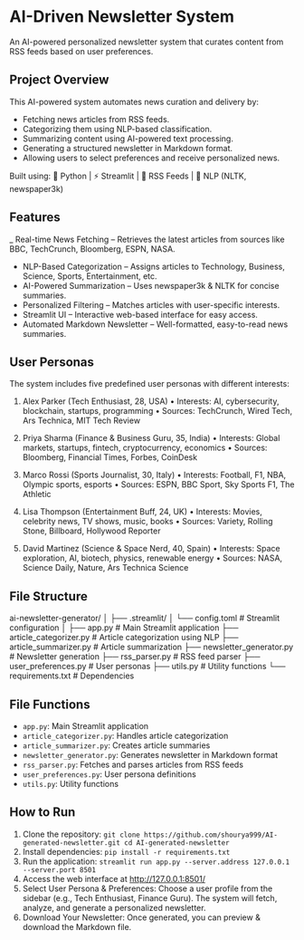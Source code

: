 # AI-Driven Newsletter System

An AI-powered personalized newsletter system that curates content from RSS feeds based on user preferences.


## Project Overview

This AI-powered system automates news curation and delivery by:
- Fetching news articles from RSS feeds.
- Categorizing them using NLP-based classification.
- Summarizing content using AI-powered text processing.
- Generating a structured newsletter in Markdown format.
- Allowing users to select preferences and receive personalized news.

Built using: 🐍 Python | ⚡ Streamlit | 📡 RSS Feeds | 🧠 NLP (NLTK, newspaper3k)


## Features

_ Real-time News Fetching – Retrieves the latest articles from sources like BBC, TechCrunch, Bloomberg, ESPN, NASA.
- NLP-Based Categorization – Assigns articles to Technology, Business, Science, Sports, Entertainment, etc.
- AI-Powered Summarization – Uses newspaper3k & NLTK for concise summaries.
- Personalized Filtering – Matches articles with user-specific interests.
- Streamlit UI – Interactive web-based interface for easy access.
- Automated Markdown Newsletter – Well-formatted, easy-to-read news summaries.


## User Personas

The system includes five predefined user personas with different interests:
 1. Alex Parker (Tech Enthusiast, 28, USA)
 • Interests: AI, cybersecurity, blockchain, startups, programming
 •  Sources: TechCrunch, Wired Tech, Ars Technica, MIT Tech Review

 2. Priya Sharma (Finance & Business Guru, 35, India)
 • Interests: Global markets, startups, fintech, cryptocurrency, economics
 • Sources: Bloomberg, Financial Times, Forbes, CoinDesk

 3. Marco Rossi (Sports Journalist, 30, Italy)
 • Interests: Football, F1, NBA, Olympic sports, esports
 • Sources: ESPN, BBC Sport, Sky Sports F1, The Athletic
 
 4. Lisa Thompson (Entertainment Buff, 24, UK)
 • Interests: Movies, celebrity news, TV shows, music, books
 • Sources: Variety, Rolling Stone, Billboard, Hollywood Reporter

 5. David Martinez (Science & Space Nerd, 40, Spain)
 • Interests: Space exploration, AI, biotech, physics, renewable energy
 •  Sources: NASA, Science Daily, Nature, Ars Technica Science

  
## File Structure

ai-newsletter-generator/
│
├── .streamlit/
│ └── config.toml # Streamlit configuration
│
├── app.py # Main Streamlit application
├── article_categorizer.py # Article categorization using NLP
├── article_summarizer.py # Article summarization
├── newsletter_generator.py # Newsletter generation
├── rss_parser.py # RSS feed parser
├── user_preferences.py # User personas
├── utils.py # Utility functions
└── requirements.txt # Dependencies


## File Functions

- `app.py`: Main Streamlit application
- `article_categorizer.py`: Handles article categorization
- `article_summarizer.py`: Creates article summaries
- `newsletter_generator.py`: Generates newsletter in Markdown format
- `rss_parser.py`: Fetches and parses articles from RSS feeds
- `user_preferences.py`: User persona definitions
- `utils.py`: Utility functions


## How to Run

1. Clone the repository: `git clone https://github.com/shourya999/AI-generated-newsletter.git
cd AI-generated-newsletter`
2. Install dependencies: `pip install -r requirements.txt`
3. Run the application: `streamlit run app.py --server.address 127.0.0.1 --server.port 8501`
4. Access the web interface at http://127.0.0.1:8501/
5. Select User Persona & Preferences: Choose a user profile from the sidebar (e.g., Tech Enthusiast, Finance Guru).
The system will fetch, analyze, and generate a personalized newsletter.
6. Download Your Newsletter: Once generated, you can preview & download the Markdown file.









